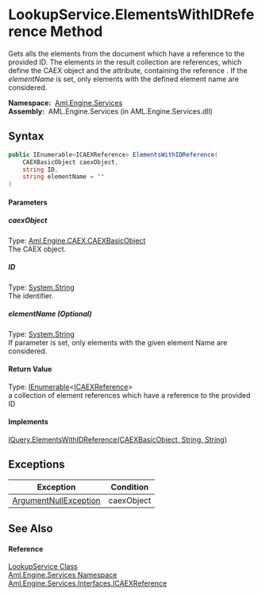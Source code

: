 LookupService.ElementsWithIDReference Method
============================================
Gets alls the elements from the document which have a reference to the provided ID. The elements in the result collection are references, which define the CAEX object and the attribute, containing the reference . If the *elementName* is set, only elements with the defined element name are considered.

  **Namespace:**  [Aml.Engine.Services][1]  
  **Assembly:**  AML.Engine.Services (in AML.Engine.Services.dll)

Syntax
------

```csharp
public IEnumerable<ICAEXReference> ElementsWithIDReference(
	CAEXBasicObject caexObject,
	string ID,
	string elementName = ""
)
```

#### Parameters

##### *caexObject*
Type: [Aml.Engine.CAEX.CAEXBasicObject][2]  
The CAEX object.

##### *ID*
Type: [System.String][3]  
The identifier.

##### *elementName* (Optional)
Type: [System.String][3]  
If parameter is set, only elements with the given element Name are considered.

#### Return Value
Type: [IEnumerable][4]&lt;[ICAEXReference][5]>  
 a collection of element references which have a reference to the provided ID 
#### Implements
[IQuery.ElementsWithIDReference(CAEXBasicObject, String, String)][6]  


Exceptions
----------

Exception                  | Condition  
-------------------------- | ---------- 
[ArgumentNullException][7] | caexObject 


See Also
--------

#### Reference
[LookupService Class][8]  
[Aml.Engine.Services Namespace][1]  
[Aml.Engine.Services.Interfaces.ICAEXReference][5]  

[1]: ../README.md
[2]: ../../Aml.Engine.CAEX/CAEXBasicObject/README.md
[3]: https://docs.microsoft.com/dotnet/api/system.string
[4]: https://docs.microsoft.com/dotnet/api/system.collections.generic.ienumerable-1
[5]: ../../Aml.Engine.Services.Interfaces/ICAEXReference/README.md
[6]: ../../Aml.Engine.Services.Interfaces/IQuery/ElementsWithIDReference.md
[7]: https://docs.microsoft.com/dotnet/api/system.argumentnullexception
[8]: README.md
[9]: https://www.automationml.org
[10]: ../../icons/logoShade.png